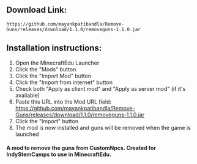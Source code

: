 ## Download Link:
```
https://github.com/mayankpatibandla/Remove-Guns/releases/download/1.1.0/removeguns-1.1.0.jar
```

## Installation instructions:
1. Open the MinecraftEdu Launcher
2. Click the "Mods" button
3. Click the "Import Mod" button
4. Click the "Import from internet" button
5. Check both "Apply as client mod" and "Apply as server mod" (if it's available)
6. Paste this URL into the Mod URL field: https://github.com/mayankpatibandla/Remove-Guns/releases/download/1.1.0/removeguns-1.1.0.jar
7. Click the "Import" button
8. The mod is now installed and guns will be removed when the game is launched

#### A mod to remove the guns from CustomNpcs. Created for IndyStemCamps to use in MinecraftEdu.
